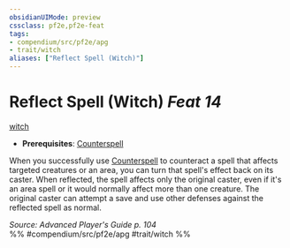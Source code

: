 ```yaml
---
obsidianUIMode: preview
cssclass: pf2e,pf2e-feat
tags:
- compendium/src/pf2e/apg
- trait/witch
aliases: ["Reflect Spell (Witch)"]
---
```

# Reflect Spell (Witch)  *Feat 14*  
[witch](../../rules/traits/witch-apg.md)  

- **Prerequisites**: [Counterspell](counterspell-witch-apg.md)

When you successfully use [Counterspell](counterspell-witch-apg.md) to counteract a spell that affects targeted creatures or an area, you can turn that spell's effect back on its caster. When reflected, the spell affects only the original caster, even if it's an area spell or it would normally affect more than one creature. The original caster can attempt a save and use other defenses against the reflected spell as normal.

*Source: Advanced Player's Guide p. 104*  
%% #compendium/src/pf2e/apg #trait/witch %%
